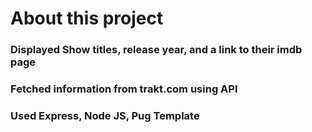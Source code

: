 # About this project

### Displayed Show titles, release year, and a link to their imdb page 
### Fetched information from trakt.com using API
### Used Express, Node JS, Pug Template
